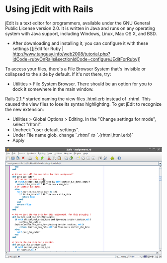 Using jEdit with Rails
======================

jEdit is a text editor for programmers, available under the GNU General Public License version 2.0. It is written in Java and runs on any operating system with Java support, including Windows, Linux, Mac OS X, and BSD.

-   After downloading and installing it, you can configure it with these settings [[jEdit for Ruby | http://www.tanguay.info/web2008/tutorial.php?idCode=rubyOnRails&sectionIdCode=configureJEditForRuby]]

To access your files, there's a File Browser System that's invisible or collapsed to the side by default. If it's not there, try:

-   Utilities \> File System Browser. There should be an option for you to dock it somewhere in the main window.

Rails 2.1.\* started naming the view files .html.erb instead of .rhtml. This caused the view files to lose its syntax highlighting. To get jEdit to recognize the new extension:

-   Utilities \> Global Options \> Editing. In the "Change settings for mode", select "rhtml".
-   Uncheck "user default settings".
-   Under File name glob, change \`*.rhtml\` to \`*.{rhtml,html.erb}\`
-   Apply

![jEdit](images/jEdit.png "MarkUs' source code opened with jEdit")
